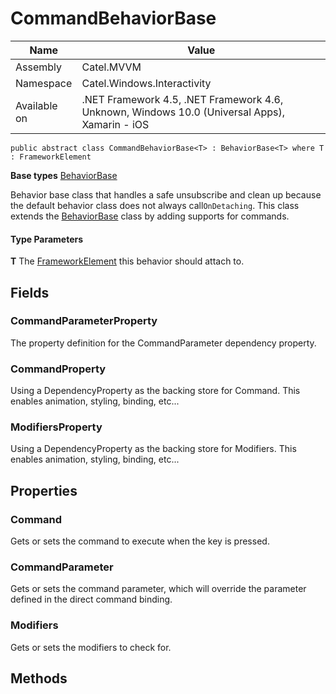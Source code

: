 

# CommandBehaviorBase

Name|Value
---|---
Assembly|Catel.MVVM
Namespace|Catel.Windows.Interactivity
Available on|.NET Framework 4.5, .NET Framework 4.6, Unknown, Windows 10.0 (Universal Apps), Xamarin - iOS

```
public abstract class CommandBehaviorBase<T> : BehaviorBase<T> where T : FrameworkElement 
```

**Base types**
[BehaviorBase](/Catel.MVVM\Catel\Windows\Interactivity\BehaviorBase.md)


Behavior base class that handles a safe unsubscribe and clean up because the default behavior class does not always call`OnDetaching`. This class extends the [BehaviorBase](#) class by adding supports for commands.

#### Type Parameters

**T**
The [FrameworkElement](#) this behavior should attach to.



## Fields

### CommandParameterProperty

The property definition for the CommandParameter dependency property.



### CommandProperty

Using a DependencyProperty as the backing store for Command. This enables animation, styling, binding, etc...



### ModifiersProperty

Using a DependencyProperty as the backing store for Modifiers. This enables animation, styling, binding, etc...



## Properties

### Command

Gets or sets the command to execute when the key is pressed.



### CommandParameter

Gets or sets the command parameter, which will override the parameter defined in the direct command binding.



### Modifiers

Gets or sets the modifiers to check for.



## Methods

